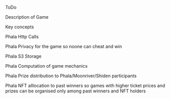 ToDo

Description of Game

Key concepts

Phala Http Calls

Phala Privacy for the game so noone can cheat and win

Phala S3 Storage

Phala Computation of game mechanics

Phala Prize distribution to Phala/Moonriver/Shiden participants

Phala NFT alllocation to past winners so games with higher ticket prices and prizes can be organised only among past winners and NFT holders
